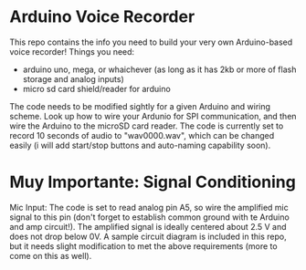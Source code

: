 # Arduino Voice Recorder
This repo contains the info you need to build your very own Arduino-based voice recorder!
Things you need:
- arduino uno, mega, or whaichever (as long as it has 2kb or more of flash storage and analog inputs)
- micro sd card shield/reader for arduino 

The code needs to be modified sightly for a given Arduino and wiring scheme. Look up how to wire your Ardunio for SPI communication, and then wire the Arduino to the microSD card reader. The code is currently set to record 10 seconds of audio to "wav0000.wav", which can be changed easily (i will add start/stop buttons and auto-naming capability soon).

# Muy Importante: Signal Conditioning
Mic Input: The code is set to read analog pin A5, so wire the amplified mic signal to this pin (don't forget to establish common ground with te Arduino and amp circuit!). The amplified signal is ideally centered about 2.5 V and does not drop below 0V. A sample circuit diagram is included in this repo, but it needs slight modification to met the above requirements (more to come on this as well). 
 
